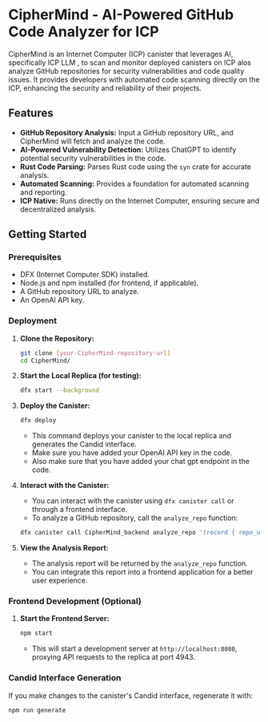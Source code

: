 # CipherMind - AI-Powered GitHub Code Analyzer for ICP

CipherMind is an Internet Computer (ICP) canister that leverages AI, specifically ICP LLM , to scan and monitor deployed canisters on ICP alos analyze GitHub repositories for security vulnerabilities and code quality issues. It provides developers with automated code scanning directly on the ICP, enhancing the security and reliability of their projects.

## Features

* **GitHub Repository Analysis:** Input a GitHub repository URL, and CipherMind will fetch and analyze the code.
* **AI-Powered Vulnerability Detection:** Utilizes ChatGPT to identify potential security vulnerabilities in the code.
* **Rust Code Parsing:** Parses Rust code using the `syn` crate for accurate analysis.
* **Automated Scanning:** Provides a foundation for automated scanning and reporting.
* **ICP Native:** Runs directly on the Internet Computer, ensuring secure and decentralized analysis.

## Getting Started

### Prerequisites

* DFX (Internet Computer SDK) installed.
* Node.js and npm installed (for frontend, if applicable).
* A GitHub repository URL to analyze.
* An OpenAI API key.

### Deployment

1.  **Clone the Repository:**
    ```bash
    git clone [your-CipherMind-repository-url]
    cd CipherMind/
    ```

2.  **Start the Local Replica (for testing):**
    ```bash
    dfx start --background
    ```

3.  **Deploy the Canister:**
    ```bash
    dfx deploy
    ```

    * This command deploys your canister to the local replica and generates the Candid interface.
    * Make sure you have added your OpenAI API key in the code.
    * Also make sure that you have added your chat gpt endpoint in the code.

4.  **Interact with the Canister:**

    * You can interact with the canister using `dfx canister call` or through a frontend interface.
    * To analyze a GitHub repository, call the `analyze_repo` function:

    ```bash
    dfx canister call CipherMind_backend analyze_repo '(record { repo_url = "[https://github.com/your-username/your-repo](https://www.google.com/search?q=https://github.com/your-username/your-repo)" })'
    ```

5.  **View the Analysis Report:**

    * The analysis report will be returned by the `analyze_repo` function.
    * You can integrate this report into a frontend application for a better user experience.

### Frontend Development (Optional)

1.  **Start the Frontend Server:**
    ```bash
    npm start
    ```

    * This will start a development server at `http://localhost:8080`, proxying API requests to the replica at port 4943.

### Candid Interface Generation

If you make changes to the canister's Candid interface, regenerate it with:

```bash
npm run generate